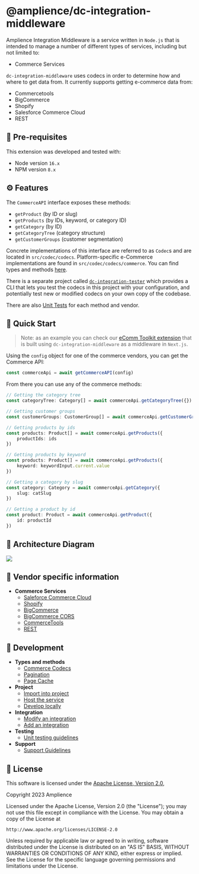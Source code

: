 # @amplience/dc-integration-middleware

Amplience Integration Middleware is a service written in `Node.js` that is intended to manage a number of different types of services, including but not limited to:

-   Commerce Services

`dc-integration-middleware` uses codecs in order to determine how and where to get data from. It currently supports getting e-commerce data from:

-   Commercetools
-   BigCommerce
-   Shopify
-   Salesforce Commerce Cloud
-   REST

## 📝 Pre-requisites

This extension was developed and tested with:

-   Node version `16.x`
-   NPM version `8.x`

## ⚙️ Features

The `CommerceAPI` interface exposes these methods:

-   `getProduct` (by ID or slug)
-   `getProducts` (by IDs, keyword, or category ID)
-   `getCategory` (by ID)
-   `getCategoryTree` (category structure)
-   `getCustomerGroups` (customer segmentation)

Concrete implementations of this interface are referred to as `Codec`s and are located in `src/codec/codecs`. Platform-specific e-Commerce implementations are found in `src/codec/codecs/commerce`.
You can find types and methods [here](./docs/dev/commerce-codec.md).

There is a separate project called [`dc-integration-tester`](https://github.com/amplience/dc-integration-tester) which provides a CLI that lets you test the codecs in this project with your configuration, and potentially test new or modified codecs on your own copy of the codebase.

There are also [Unit Tests](./docs/dev/unit-testing.md) for each method and vendor.

## 🏁 Quick Start


> Note: as an example you can check our [eComm Toolkit extension](https://github.com/amplience/dc-extension-ecomm-toolkit) that is built using `dc-integration-middleware` as a middleware in `Next.js`.

Using the `config` object for one of the commerce vendors, you can get the Commerce API:

```typescript
const commerceApi = await getCommerceAPI(config)
```

From there you can use any of the commerce methods:

```typescript
// Getting the category tree
const categoryTree: Category[] = await commerceApi.getCategoryTree({})

// Getting customer groups
const customerGroups: CustomerGroup[] = await commerceApi.getCustomerGroups({})

// Getting products by ids
const products: Product[] = await commerceApi.getProducts({
    productIds: ids
})

// Getting products by keyword
const products: Product[] = await commerceApi.getProducts({
    keyword: keywordInput.current.value
})

// Getting a category by slug
const category: Category = await commerceApi.getCategory({
    slug: catSlug
})

// Getting a product by id
const product: Product = await commerceApi.getProduct({
    id: productId
})
```

## 📐 Architecture Diagram

![](./docs/media/architecture.png)

## 🏢 Vendor specific information

- **Commerce Services**
  - [Saleforce Commerce Cloud](./docs/vendor/commerce/sfcc.md)
  - [Shopify](./docs/vendor/commerce/shopify.md)
  - [BigCommerce](./docs/vendor/commerce/bigcommerce.md)
  - [BigCommerce CORS](./docs/vendor/commerce/bigcommerce-cors.md)
  - [CommerceTools](./docs/vendor/commerce/commercetools.md)
  - [REST](./docs/vendor/commerce/rest.md)

## 🧩 Development

- **Types and methods**
  - [Commerce Codecs](./docs/dev/commerce-codec.md)
  - [Pagination](./docs/dev/pagination.md)
  - [Page Cache](./docs/dev/page-cache.md)
- **Project**
  - [Import into project](./docs/dev/import.md)
  - [Host the service](./docs/dev/host.md)
  - [Develop locally](./docs/dev/develop-locally.md)
- **Integration**
  - [Modify an integration](./docs/dev/modify-integration.md)
  - [Add an integration](./docs/dev/add-integration.md)
- **Testing**
  - [Unit testing guidelines](./docs/dev/unit-testing.md)
- **Support**
  - [Support Guidelines](./docs/support.md)

## 📄 License

This software is licensed under the [Apache License, Version 2.0](http://www.apache.org/licenses/LICENSE-2.0),

Copyright 2023 Amplience

Licensed under the Apache License, Version 2.0 (the "License"); you may not use this file except in compliance with the License. You may obtain a copy of the License at

```
http://www.apache.org/licenses/LICENSE-2.0
```

Unless required by applicable law or agreed to in writing, software distributed under the License is distributed on an "AS IS" BASIS, WITHOUT WARRANTIES OR CONDITIONS OF ANY KIND, either express or implied. See the License for the specific language governing permissions and limitations under the License.
